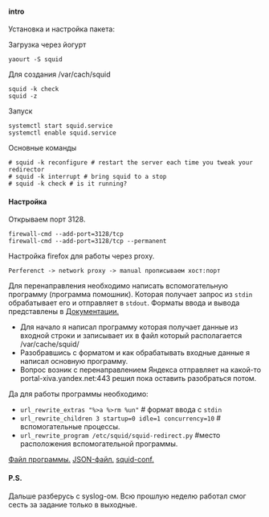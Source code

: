 
#### intro
Установка и настройка пакета:

Загрузка через йогурт

    yaourt -S squid

Для создания /var/cach/squid
    
    squid -k check
    squid -z

Запуск

    systemctl start squid.service
    systemctl enable squid.service

Основные команды

    # squid -k reconfigure # restart the server each time you tweak your redirector
    # squid -k interrupt # bring squid to a stop
    # squid -k check # is it running?

#### Настройка
Открываем порт 3128.

    firewall-cmd --add-port=3128/tcp
    firewall-cmd --add-port=3128/tcp --permanent

Настройка firefox для работы через proxy.

    Perferenct -> network proxy -> manual прописываем хост:порт


Для перенаправления необходимо написать вспомогательную программу (программа помошник). Которая получает запрос из `stdin` обрабатывает его и отправляет в `stdout`. Форматы ввода и вывода представлены в [Документации.](http://wiki.squid-cache.org/Features/Redirectors) 

*   Для начало я написал программу которая получает данные из входной строки и записывает их в файл который располагается /var/cache/squid/
*   Разобравшись с форматом и как обрабатывать входные данные я написал основную программу.
*   Вопрос возник с перенаправлением Яндекса отправляет на какой-то  portal-xiva.yandex.net:443 решил пока оставить разобраться потом. 

Да для работы программы необходимо:

*   `url_rewrite_extras "%>a %>rm %un"` # формат ввода с `stdin`
*   `url_rewrite_children 3 startup=0 idle=1 concurrency=10` # вспомогательные процессы.
*   `url_rewrite_program /etc/squid/squid-redirect.py` #место расположения вспомогательной программы.

[Файл программы.](https://github.com/neandrey/ideco/blob/master/squid-redirect.py) 
[JSON-файл.](https://github.com/neandrey/ideco/blob/master/dataweb.json)
[squid-conf.](https://github.com/neandrey/ideco/blob/master/squid.conf)

#### P.S. 
Дальше разберусь с syslog-ом. Всю прошлую неделю работал смог сесть за задание только в выходные.






